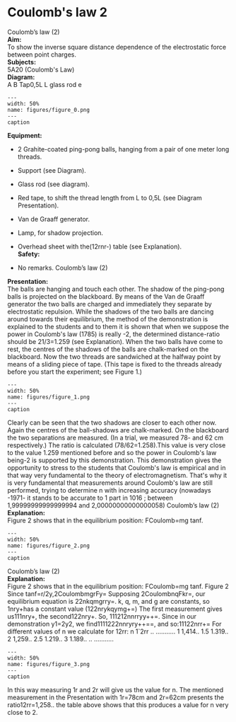 # Coulomb's law  2  
 Coulomb’s law (2)   
<b> Aim: </b>  
 To show the inverse square distance dependence of the electrostatic force between point charges.    
<b> Subjects: </b>  
 5A20 (Coulomb's Law)   
<b> Diagram: </b>  
 A         B Tap0,5L       L glass rod e   
```{figure} figures/figure_0.png  
---  
width: 50%  
name: figures/figure_0.png  
---  
caption  
``` 
      
<b> Equipment: </b>  
 
 *  2 Grahite-coated ping-pong balls, hanging from a pair of one meter long threads. 
 *  Support (see Diagram). 
 *  Glass rod (see diagram). 
 *  Red tape, to shift the thread length from L to 0,5L (see Diagram Presentation). 
 *  Van de Graaff generator. 
 *  Lamp, for shadow projection. 
 *  Overhead sheet with the(12rnr-) table (see Explanation).   
<b> Safety: </b>  
 
 *  No remarks. Coulomb’s law (2)
    
<b> Presentation: </b>  
 The balls are hanging and touch each other. The shadow of the ping-pong balls is projected on the blackboard. By means of the Van de Graaff generator the two balls are charged and immediately they separate by electrostatic repulsion. While the shadows of the two balls are dancing around towards their equilibrium, the method of the demonstration is explained to the students and to them it is shown that when we suppose the power in Coulomb's law (1785) is really -2, the determined distance-ratio should be 21/3=1.259 (see Explanation). When the two balls have come to rest, the centres of the shadows of the balls are chalk-marked on the blackboard. Now the two threads are sandwiched at the halfway point by means of a sliding piece of tape. (This tape is fixed to the threads already before you start the experiment; see Figure 1.)   
```{figure} figures/figure_1.png  
---  
width: 50%  
name: figures/figure_1.png  
---  
caption  
``` 
 Clearly can be seen that the two shadows are closer to each other now. Again the centres of the ball-shadows are chalk-marked. On the blackboard the two separations are measured. (In a trial, we measured 78- and 62 cm respectively.) The ratio is calculated (78/62=1.258).This value is very close to the value 1.259 mentioned before and so the power in Coulomb's law being-2 is supported by this demonstration. This demonstration gives the opportunity to stress to the students that Coulomb's law is empirical and in that way very fundamental to the theory of electromagnetism. That's why it is very fundamental that measurements around Coulomb's law are still performed, trying to determine n with increasing accuracy (nowadays -1971- it stands to be accurate to 1 part in 1016 ; between 1,99999999999999994 and 2,00000000000000058)       Coulomb’s law (2)   
<b> Explanation: </b>  
 Figure 2 shows that in the equilibrium position: FCoulomb=mg tanf.   
```{figure} figures/figure_2.png  
---  
width: 50%  
name: figures/figure_2.png  
---  
caption  
``` 
 Coulomb’s law (2)   
<b> Explanation: </b>  
 Figure 2 shows that in the equilibrium position: FCoulomb=mg tanf. Figure 2  Since tanf=r/2y,2CoulombmgrFy=  Supposing 2CoulombnqFkr=, our equilibrium equation is 22nkqmgrry=. k, q, m, and g are constants, so 1nry+has a constant value (122nrykqymg+=) The first measurement gives us111nry+, the second122nry+. So, 111212nnrryy++=. Since in our demonstration y1=2y2, we find1111222nnryry++==, and so:11122nrr+=  For different values of n we calculate for 12rr: n 1`2rr .. ……….. 1 1,414.. 1.5 1.319.. 2 1,259.. 2.5 1.219.. 3 1.189.. .. ………..   
```{figure} figures/figure_3.png  
---  
width: 50%  
name: figures/figure_3.png  
---  
caption  
``` 
   In this way measuring 1r and 2r will give us the value for n. The mentioned measurement in the Presentation with 1r=78cm and 2r=62cm presents the ratio12rr=1,258.. the table above shows that this produces a value for n very close to 2. 